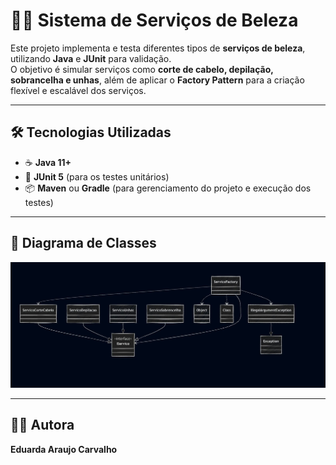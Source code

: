 # 💇‍♀️ Sistema de Serviços de Beleza

Este projeto implementa e testa diferentes tipos de **serviços de beleza**, utilizando **Java** e **JUnit** para validação.  
O objetivo é simular serviços como **corte de cabelo, depilação, sobrancelha e unhas**, além de aplicar o **Factory Pattern** para a criação flexível e escalável dos serviços.

---

## 🛠️ Tecnologias Utilizadas

- ☕ **Java 11+**  
- 🧪 **JUnit 5** (para os testes unitários)  
- 📦 **Maven** ou **Gradle** (para gerenciamento do projeto e execução dos testes)  

---

## 📌 Diagrama de Classes

![Diagrama UML](diagrama_de_classes.png)

---

## 👩‍💻 Autora

**Eduarda Araujo Carvalho**  
